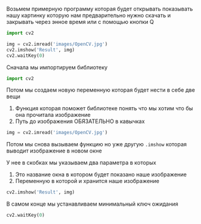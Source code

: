 Возьмем примерную программу которая будет открывать показывать нашу картинку которую нам предварительно нужно скачать и закрывать через энное время или с помощью кнопки Q

```python
import cv2

img = cv2.imread('images/OpenCV.jpg')
cv2.imshow('Result', img)
cv2.waitKey(0)
```

Сначала мы импортируем библиотеку 
```python
import cv2
```

Потом мы создаем новую переменную которая будет нести в себе две вещи
1. Функция которая поможет библиотеке понять что мы хотим что бы она прочитала изображение 
2. Путь до изображения ОБЯЗАТЕЛЬНО в кавычках
```python 
img = cv2.imread('images/OpenCV.jpg')
```

Потом мы снова вызываем функцию но уже другую `.imshow` которая выводит изображение в новом окне 

У нее в скобках мы указываем два параметра в которых 
1. Это название окна в котором будет показано наше изображение 
2. Переменную в которой и хранится наше изображение
```python 
cv2.imshow('Result', img)
```

В самом конце мы устанавливаем минимальный ключ ожидания 
```python
cv2.waitKey(0)
```


